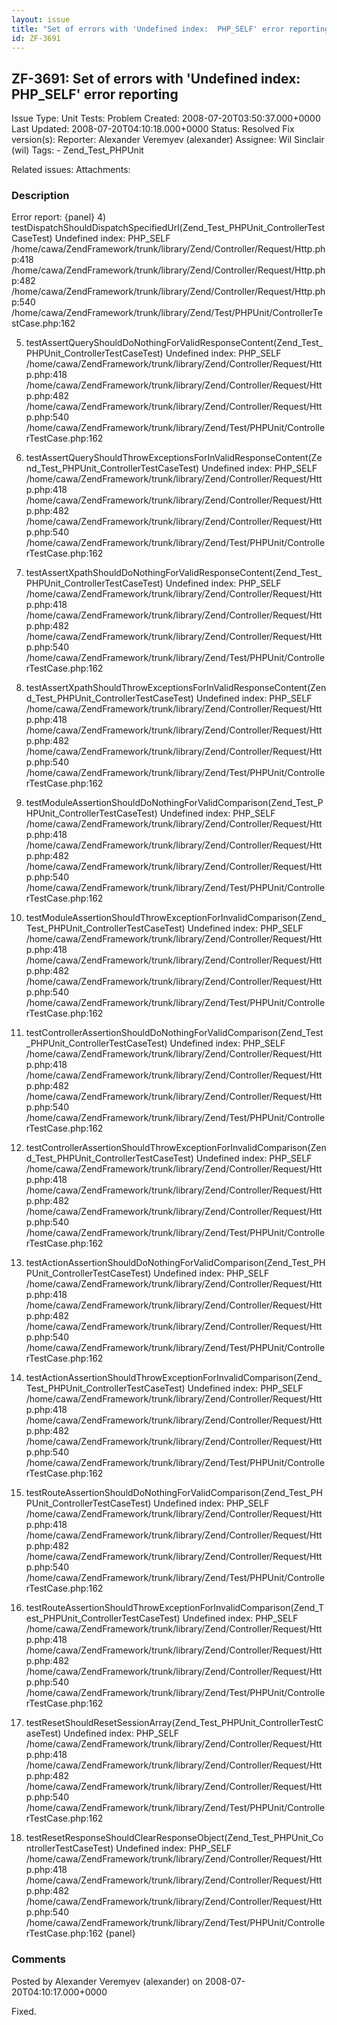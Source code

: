 ```yaml
---
layout: issue
title: "Set of errors with 'Undefined index:  PHP_SELF' error reporting"
id: ZF-3691
---
```


ZF-3691: Set of errors with 'Undefined index: PHP\_SELF' error reporting
------------------------------------------------------------------------

 Issue Type: Unit Tests: Problem Created: 2008-07-20T03:50:37.000+0000 Last Updated: 2008-07-20T04:10:18.000+0000 Status: Resolved Fix version(s): 
 Reporter:  Alexander Veremyev (alexander)  Assignee:  Wil Sinclair (wil)  Tags: - Zend\_Test\_PHPUnit
 
 Related issues: 
 Attachments: 
### Description

Error report: {panel} 4) testDispatchShouldDispatchSpecifiedUrl(Zend\_Test\_PHPUnit\_ControllerTestCaseTest) Undefined index: PHP\_SELF /home/cawa/ZendFramework/trunk/library/Zend/Controller/Request/Http.php:418 /home/cawa/ZendFramework/trunk/library/Zend/Controller/Request/Http.php:482 /home/cawa/ZendFramework/trunk/library/Zend/Controller/Request/Http.php:540 /home/cawa/ZendFramework/trunk/library/Zend/Test/PHPUnit/ControllerTestCase.php:162

5) testAssertQueryShouldDoNothingForValidResponseContent(Zend\_Test\_PHPUnit\_ControllerTestCaseTest) Undefined index: PHP\_SELF /home/cawa/ZendFramework/trunk/library/Zend/Controller/Request/Http.php:418 /home/cawa/ZendFramework/trunk/library/Zend/Controller/Request/Http.php:482 /home/cawa/ZendFramework/trunk/library/Zend/Controller/Request/Http.php:540 /home/cawa/ZendFramework/trunk/library/Zend/Test/PHPUnit/ControllerTestCase.php:162

6) testAssertQueryShouldThrowExceptionsForInValidResponseContent(Zend\_Test\_PHPUnit\_ControllerTestCaseTest) Undefined index: PHP\_SELF /home/cawa/ZendFramework/trunk/library/Zend/Controller/Request/Http.php:418 /home/cawa/ZendFramework/trunk/library/Zend/Controller/Request/Http.php:482 /home/cawa/ZendFramework/trunk/library/Zend/Controller/Request/Http.php:540 /home/cawa/ZendFramework/trunk/library/Zend/Test/PHPUnit/ControllerTestCase.php:162

7) testAssertXpathShouldDoNothingForValidResponseContent(Zend\_Test\_PHPUnit\_ControllerTestCaseTest) Undefined index: PHP\_SELF /home/cawa/ZendFramework/trunk/library/Zend/Controller/Request/Http.php:418 /home/cawa/ZendFramework/trunk/library/Zend/Controller/Request/Http.php:482 /home/cawa/ZendFramework/trunk/library/Zend/Controller/Request/Http.php:540 /home/cawa/ZendFramework/trunk/library/Zend/Test/PHPUnit/ControllerTestCase.php:162

8) testAssertXpathShouldThrowExceptionsForInValidResponseContent(Zend\_Test\_PHPUnit\_ControllerTestCaseTest) Undefined index: PHP\_SELF /home/cawa/ZendFramework/trunk/library/Zend/Controller/Request/Http.php:418 /home/cawa/ZendFramework/trunk/library/Zend/Controller/Request/Http.php:482 /home/cawa/ZendFramework/trunk/library/Zend/Controller/Request/Http.php:540 /home/cawa/ZendFramework/trunk/library/Zend/Test/PHPUnit/ControllerTestCase.php:162

9) testModuleAssertionShouldDoNothingForValidComparison(Zend\_Test\_PHPUnit\_ControllerTestCaseTest) Undefined index: PHP\_SELF /home/cawa/ZendFramework/trunk/library/Zend/Controller/Request/Http.php:418 /home/cawa/ZendFramework/trunk/library/Zend/Controller/Request/Http.php:482 /home/cawa/ZendFramework/trunk/library/Zend/Controller/Request/Http.php:540 /home/cawa/ZendFramework/trunk/library/Zend/Test/PHPUnit/ControllerTestCase.php:162

10) testModuleAssertionShouldThrowExceptionForInvalidComparison(Zend\_Test\_PHPUnit\_ControllerTestCaseTest) Undefined index: PHP\_SELF /home/cawa/ZendFramework/trunk/library/Zend/Controller/Request/Http.php:418 /home/cawa/ZendFramework/trunk/library/Zend/Controller/Request/Http.php:482 /home/cawa/ZendFramework/trunk/library/Zend/Controller/Request/Http.php:540 /home/cawa/ZendFramework/trunk/library/Zend/Test/PHPUnit/ControllerTestCase.php:162

11) testControllerAssertionShouldDoNothingForValidComparison(Zend\_Test\_PHPUnit\_ControllerTestCaseTest) Undefined index: PHP\_SELF /home/cawa/ZendFramework/trunk/library/Zend/Controller/Request/Http.php:418 /home/cawa/ZendFramework/trunk/library/Zend/Controller/Request/Http.php:482 /home/cawa/ZendFramework/trunk/library/Zend/Controller/Request/Http.php:540 /home/cawa/ZendFramework/trunk/library/Zend/Test/PHPUnit/ControllerTestCase.php:162

12) testControllerAssertionShouldThrowExceptionForInvalidComparison(Zend\_Test\_PHPUnit\_ControllerTestCaseTest) Undefined index: PHP\_SELF /home/cawa/ZendFramework/trunk/library/Zend/Controller/Request/Http.php:418 /home/cawa/ZendFramework/trunk/library/Zend/Controller/Request/Http.php:482 /home/cawa/ZendFramework/trunk/library/Zend/Controller/Request/Http.php:540 /home/cawa/ZendFramework/trunk/library/Zend/Test/PHPUnit/ControllerTestCase.php:162

13) testActionAssertionShouldDoNothingForValidComparison(Zend\_Test\_PHPUnit\_ControllerTestCaseTest) Undefined index: PHP\_SELF /home/cawa/ZendFramework/trunk/library/Zend/Controller/Request/Http.php:418 /home/cawa/ZendFramework/trunk/library/Zend/Controller/Request/Http.php:482 /home/cawa/ZendFramework/trunk/library/Zend/Controller/Request/Http.php:540 /home/cawa/ZendFramework/trunk/library/Zend/Test/PHPUnit/ControllerTestCase.php:162

14) testActionAssertionShouldThrowExceptionForInvalidComparison(Zend\_Test\_PHPUnit\_ControllerTestCaseTest) Undefined index: PHP\_SELF /home/cawa/ZendFramework/trunk/library/Zend/Controller/Request/Http.php:418 /home/cawa/ZendFramework/trunk/library/Zend/Controller/Request/Http.php:482 /home/cawa/ZendFramework/trunk/library/Zend/Controller/Request/Http.php:540 /home/cawa/ZendFramework/trunk/library/Zend/Test/PHPUnit/ControllerTestCase.php:162

15) testRouteAssertionShouldDoNothingForValidComparison(Zend\_Test\_PHPUnit\_ControllerTestCaseTest) Undefined index: PHP\_SELF /home/cawa/ZendFramework/trunk/library/Zend/Controller/Request/Http.php:418 /home/cawa/ZendFramework/trunk/library/Zend/Controller/Request/Http.php:482 /home/cawa/ZendFramework/trunk/library/Zend/Controller/Request/Http.php:540 /home/cawa/ZendFramework/trunk/library/Zend/Test/PHPUnit/ControllerTestCase.php:162

16) testRouteAssertionShouldThrowExceptionForInvalidComparison(Zend\_Test\_PHPUnit\_ControllerTestCaseTest) Undefined index: PHP\_SELF /home/cawa/ZendFramework/trunk/library/Zend/Controller/Request/Http.php:418 /home/cawa/ZendFramework/trunk/library/Zend/Controller/Request/Http.php:482 /home/cawa/ZendFramework/trunk/library/Zend/Controller/Request/Http.php:540 /home/cawa/ZendFramework/trunk/library/Zend/Test/PHPUnit/ControllerTestCase.php:162

17) testResetShouldResetSessionArray(Zend\_Test\_PHPUnit\_ControllerTestCaseTest) Undefined index: PHP\_SELF /home/cawa/ZendFramework/trunk/library/Zend/Controller/Request/Http.php:418 /home/cawa/ZendFramework/trunk/library/Zend/Controller/Request/Http.php:482 /home/cawa/ZendFramework/trunk/library/Zend/Controller/Request/Http.php:540 /home/cawa/ZendFramework/trunk/library/Zend/Test/PHPUnit/ControllerTestCase.php:162

18) testResetResponseShouldClearResponseObject(Zend\_Test\_PHPUnit\_ControllerTestCaseTest) Undefined index: PHP\_SELF /home/cawa/ZendFramework/trunk/library/Zend/Controller/Request/Http.php:418 /home/cawa/ZendFramework/trunk/library/Zend/Controller/Request/Http.php:482 /home/cawa/ZendFramework/trunk/library/Zend/Controller/Request/Http.php:540 /home/cawa/ZendFramework/trunk/library/Zend/Test/PHPUnit/ControllerTestCase.php:162 {panel}

 

 

### Comments

Posted by Alexander Veremyev (alexander) on 2008-07-20T04:10:17.000+0000

Fixed.

 

 